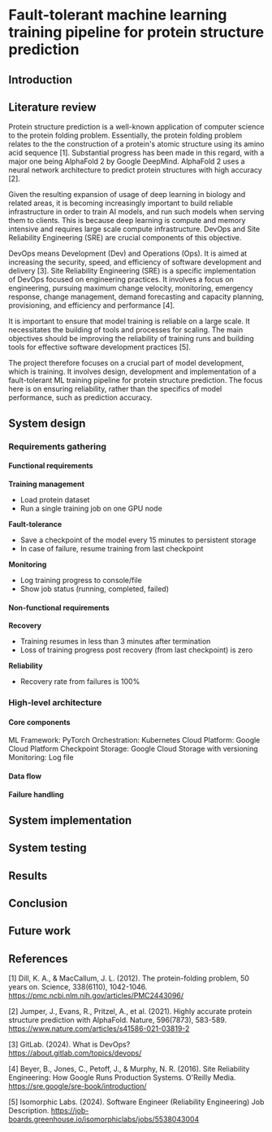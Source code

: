 # Fault-tolerant machine learning training pipeline for protein structure prediction
## Introduction
## Literature review
Protein structure prediction is a well-known application of computer science to the protein folding problem. Essentially, the protein folding problem relates to the the construction of a protein's atomic structure using its amino acid sequence [1]. Substantial progress has been made in this regard, with a major one being AlphaFold 2 by Google DeepMind. AlphaFold 2 uses a neural network architecture to predict protein structures with high accuracy [2].

Given the resulting expansion of usage of deep learning in biology and related areas, it is becoming increasingly important to build reliable infrastructure in order to train AI models, and run such models when serving them to clients. This is because deep learning is compute and memory intensive and requires large scale compute infrastructure. DevOps and Site Reliability Engineering (SRE) are crucial components of this objective.

DevOps means Development (Dev) and Operations (Ops). It is aimed at increasing the security, speed, and efficiency of software development and delivery [3]. Site Reliability Engineering (SRE) is a specific implementation of DevOps focused on engineering practices. It involves a focus on engineering, pursuing maximum change velocity, monitoring, emergency response, change management, demand forecasting and capacity planning, provisioning, and efficiency and performance [4].

It is important to ensure that model training is reliable on a large scale. It necessitates the building of tools and processes for scaling. The main objectives should be improving the reliability of training runs and building tools for effective software development practices [5].

The project therefore focuses on a crucial part of  model development, which is training. It involves design, development and implementation of a fault-tolerant ML training pipeline for protein structure prediction. The focus here is on ensuring reliability, rather than the specifics of model performance, such as prediction accuracy.
## System design
### Requirements gathering
#### Functional requirements

**Training management**
- Load protein dataset
- Run a single training job on one GPU node

**Fault-tolerance**
- Save a checkpoint of the model every 15 minutes to persistent storage
- In case of failure, resume training from last checkpoint

**Monitoring**
- Log training progress to console/file
- Show job status (running, completed, failed)

#### Non-functional requirements

**Recovery**
- Training resumes in less than 3 minutes after termination
- Loss of training progress post recovery (from last checkpoint) is zero

**Reliability**
- Recovery rate from failures is 100%

### High-level architecture
#### Core components
ML Framework: PyTorch
Orchestration: Kubernetes
Cloud Platform: Google Cloud Platform
Checkpoint Storage: Google Cloud Storage with versioning
Monitoring: Log file
#### Data flow
#### Failure handling
## System implementation
## System testing
## Results
## Conclusion
## Future work
## References
[1] Dill, K. A., & MacCallum, J. L. (2012). The protein-folding problem, 50 years on. Science, 338(6110), 1042-1046. https://pmc.ncbi.nlm.nih.gov/articles/PMC2443096/

[2] Jumper, J., Evans, R., Pritzel, A., et al. (2021). Highly accurate protein structure prediction with AlphaFold. Nature, 596(7873), 583-589. https://www.nature.com/articles/s41586-021-03819-2

[3] GitLab. (2024). What is DevOps? https://about.gitlab.com/topics/devops/

[4] Beyer, B., Jones, C., Petoff, J., & Murphy, N. R. (2016). Site Reliability Engineering: How Google Runs Production Systems. O'Reilly Media. https://sre.google/sre-book/introduction/

[5] Isomorphic Labs. (2024). Software Engineer (Reliability Engineering) Job Description. https://job-boards.greenhouse.io/isomorphiclabs/jobs/5538043004